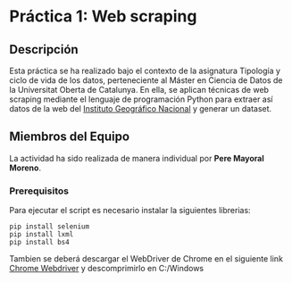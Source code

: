 # Práctica 1: Web scraping
## Descripción
Esta práctica se ha realizado bajo el contexto de la asignatura Tipología y ciclo de vida de los datos, perteneciente al Máster en Ciencia de Datos de la Universitat Oberta de Catalunya. En ella, se aplican técnicas de web scraping mediante el lenguaje de programación Python para extraer así datos de la web del [Instituto Geográfico Nacional](http://www.ign.es/web/sis-area-sismicidad) y generar un dataset.

## Miembros del Equipo
La actividad ha sido realizada de manera individual por **Pere Mayoral Moreno**.

### Prerequisitos
Para ejecutar el script es necesario instalar la siguientes librerias:

```
pip install selenium
pip install lxml
pip install bs4
```
Tambien se deberá descargar el WebDriver de Chrome en el siguiente link [Chrome Webdriver](https://sites.google.com/a/chromium.org/chromedriver/downloads) y descomprimirlo en C:/Windows
